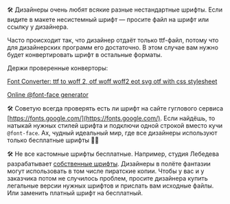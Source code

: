 
🛠 Дизайнеры очень любят всякие разные нестандартные шрифты. Если видите в макете несистемный шрифт — просите файл на шрифт или ссылку у дизайнера.

Часто происходит так, что дизайнер отдаёт только ttf-файл, потому что для дизайнерских программ его достаточно. В этом случае вам нужно будет конвертировать шрифт в остальные форматы.

Держи проверенные конверторы:

[Font Converter: ttf to woff 2, otf woff woff2 eot svg otf with css stylesheet](https://www.font-converter.net/)

[Online @font-face generator](https://transfonter.org/)

🛠 Советую всегда проверять есть ли шрифт на сайте гуглового сервиса [https://fonts.google.com/](https://fonts.google.com/). Если найдёшь, то натыкай нужных стилей шрифта и подключи одной строкой вместо кучи `@font-face`. Ах, чудный идеальный мир, где все дизайнеры используют только бесплатные шрифты 🧚‍♀️

🛠 Не все кастомные шрифты бесплатные. Например, студия Лебедева разрабатывает [собственные шрифты](https://store.artlebedev.ru/type/). Дизайнеры в полёте фантазии могут использовать в том числе пиратские копии. Чтобы у вас и у заказчика потом не случилось проблем, просите дизайнера купить легальные версии нужных шрифтов и прислать вам исходные файлы. Или заменить платный шрифт на бесплатный.
